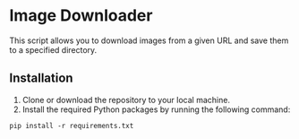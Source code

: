 # Image Downloader

This script allows you to download images from a given URL and save them to a specified directory. 

## Installation

1. Clone or download the repository to your local machine.
2. Install the required Python packages by running the following command:
```console
pip install -r requirements.txt
```